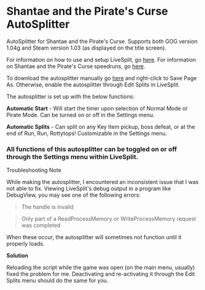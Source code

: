 # Shantae and the Pirate's Curse AutoSplitter
AutoSplitter for Shantae and the Pirate's Curse. Supports both GOG version 1.04g and Steam version 1.03 (as displayed on the title screen).

For information on how to use and setup LiveSplit, go [here](https://livesplit.org/introduction/). For information on Shantae and the Pirate's Curse speedruns, go [here](https://www.speedrun.com/satpc).

To download the autosplitter manually go [here](https://raw.githubusercontent.com/BanjoViper/AutoSplitters/main/Shantae%20and%20the%20Pirate's%20Curse/Shantae%20and%20the%20Pirate's%20Curse%20AutoSplitter.asl?token=GHSAT0AAAAAACGWXOBBBPYPO2S4F2EOBG7GZHIDJ6A) and right-click to Save Page As. Otherwise, enable the autosplitter through Edit Splits in LiveSplit.

The autosplitter is set up with the below functions:
  
**Automatic Start** - Will start the timer upon selection of Normal Mode or Pirate Mode. Can be turned on or off in the Settings menu.

**Automatic Splits** - Can split on any Key Item pickup, boss defeat, or at the end of Run, Run, Rottytops! Customizable in the Settings menu.

### **All functions of this autosplitter can be toggled on or off through the Settings menu within LiveSplit.**

Troubleshooting Note

While making the autosplitter, I encountered an inconsistent issue that I was not able to fix. 
Viewing LiveSplit's debug output in a program like DebugView, you may see one of the following errors:

>The handle is invalid

>Only part of a ReadProcessMemory or WriteProcessMemory request was completed

When these occur, the autosplitter will sometimes not function until it properly loads.

**Solution**

Reloading the script while the game was open (on the main menu, usually) fixed the problem for me. Deactivating and re-activating it through the Edit Splits menu should do the same for you.
